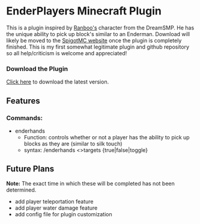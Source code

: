 # EnderPlayers Minecraft Plugin

This is a plugin inspired by [Ranboo's](https://twitter.com/Ranboosaysstuff) character from the DreamSMP. He has the
unique ability to pick up block's similar to an Enderman. Download will likely be moved to the [SpigotMC website](spigotmc.org)
once the plugin is completely finished. This is my first somewhat legitimate plugin and github repository 
so all help/criticism is welcome and appreciated!

### Download the Plugin

[Click here](https://github.com/dirkwind/EnderPlayers/raw/main/out/artifacts/EnderPlayersPlugin/EnderPlayersPlugin.jar) to download the latest version.

## Features

### Commands:

* enderhands
    * Function: controls whether or not a player has the ability to pick up blocks as they are (similar to silk touch)
    * syntax: /enderhands <>targets {true|false|toggle}
    
## Future Plans

**Note:** The exact time in which these will be completed has not been determined.

* add player teleportation feature
* add player water damage feature
* add config file for plugin customization